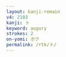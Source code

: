 ```yaml
---
layout: kanji-remain
v4: 2103
kanji: 卜
keyword: augury
strokes: 2
on-yomi: ボク
permalink: /rtk/卜/
---
```






